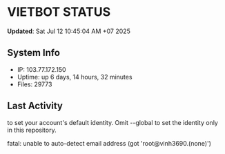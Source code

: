 # VIETBOT STATUS
**Updated**: Sat Jul 12 10:45:04 AM +07 2025

## System Info
- IP: 103.77.172.150
- Uptime: up 6 days, 14 hours, 32 minutes
- Files: 29773

## Last Activity

to set your account's default identity.
Omit --global to set the identity only in this repository.

fatal: unable to auto-detect email address (got 'root@vinh3690.(none)')
